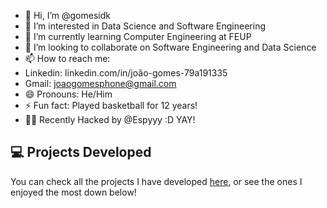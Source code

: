 - 👋 Hi, I’m @gomesidk
- 👀 I’m interested in Data Science and Software Engineering
- 🌱 I’m currently learning Computer Engineering at FEUP
- 💞️ I’m looking to collaborate on Software Engineering and Data Science
- 📫 How to reach me:
-   Linkedin: linkedin.com/in/joão-gomes-79a191335
-   Gmail: joaogomesphone@gmail.com
- 😄 Pronouns: He/Him
- ⚡ Fun fact: Played basketball for 12 years!
- 🕵️‍♂️ Recently Hacked by @Espyyy :D YAY!

## 💻 Projects Developed

You can check all the projects I have developed [here](PROJECT.md), or see the ones I enjoyed the most down below!
<!---
gomesidk/gomesidk is a ✨ special ✨ repository because its `README.md` (this file) appears on your GitHub profile.
You can click the Preview link to take a look at your changes.
--->
